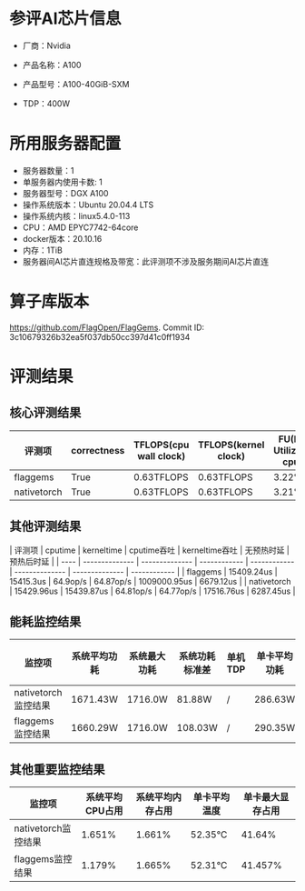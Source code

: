 # 参评AI芯片信息

* 厂商：Nvidia

* 产品名称：A100
* 产品型号：A100-40GiB-SXM
* TDP：400W

# 所用服务器配置

* 服务器数量：1
* 单服务器内使用卡数: 1
* 服务器型号：DGX A100
* 操作系统版本：Ubuntu 20.04.4 LTS
* 操作系统内核：linux5.4.0-113
* CPU：AMD EPYC7742-64core
* docker版本：20.10.16
* 内存：1TiB
* 服务器间AI芯片直连规格及带宽：此评测项不涉及服务期间AI芯片直连

# 算子库版本

https://github.com/FlagOpen/FlagGems. Commit ID: 3c10679326b32ea5f037db50cc397d41c0ff1934

# 评测结果

## 核心评测结果

| 评测项  | correctness | TFLOPS(cpu wall clock) | TFLOPS(kernel clock) | FU(FLOPS Utilization)-cputime | FU-kerneltime |
| ---- | -------------- | -------------- | ------------ | ------ | ----- |
| flaggems | True    | 0.63TFLOPS       | 0.63TFLOPS        | 3.22% | 3.21% |
| nativetorch | True    | 0.63TFLOPS      | 0.63TFLOPS      | 3.21%      | 3.21%    |

## 其他评测结果

| 评测项  | cputime | kerneltime | cputime吞吐 | kerneltime吞吐 | 无预热时延 | 预热后时延 |
| ---- | -------------- | -------------- | ------------ | ------------ | -------------- | -------------- | ------------ |
| flaggems | 15409.24us       | 15415.3us        | 64.9op/s | 64.87op/s | 1009000.95us | 6679.12us |
| nativetorch | 15429.96us       | 15439.87us        | 64.81op/s | 64.77op/s | 17516.76us | 6287.45us |

## 能耗监控结果

| 监控项  | 系统平均功耗  | 系统最大功耗  | 系统功耗标准差 | 单机TDP | 单卡平均功耗 | 单卡最大功耗 | 单卡功耗标准差 | 单卡TDP |
| ---- | ------- | ------- | ------- | ----- | ------------ | ------------ | ------------- | ----- |
| nativetorch监控结果 | 1671.43W | 1716.0W | 81.88W   | /     | 286.63W       | 293.0W      | 4.1W        | 400W  |
| flaggems监控结果 | 1660.29W | 1716.0W | 108.03W   | /     | 290.35W       | 297.0W      | 3.42W        | 400W  |

## 其他重要监控结果

| 监控项  | 系统平均CPU占用 | 系统平均内存占用 | 单卡平均温度 | 单卡最大显存占用 |
| ---- | --------- | -------- | ------------ | -------------- |
| nativetorch监控结果 | 1.651%    | 1.661%   | 52.35°C       | 41.64%        |
| flaggems监控结果 | 1.179%    | 1.665%   | 52.31°C       | 41.457%        |
